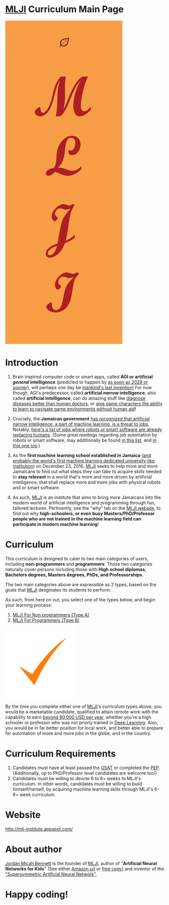 # [MLJI](http://mlj-institute.appspot.com/) Curriculum Main Page

![Alt Text](https://github.com/JordanMicahBennett/Machine-Learning-Jamaica-Institute_Curriculum_MainPage/blob/master/data/email_marketing_style_01.png)


# Introduction
1. Brain inspired computer code or smart apps, called **AGI or artificial _general_ intelligence** (predicted to happen by [as soon as 2029 or sooner](http://www.businessinsider.com/ray-kurzweil-thinks-well-have-human-level-ai-by-2029-2014-12)), will perhaps one day be [mankind's last invention!](https://www.youtube.com/watch?v=9snY7lhJA4c) For now though, AGI's predecessor, called **artificial _narrow_ intelligence**, also called **artificial intelligence**, can do amazing stuff like [diagnose diseases better than human doctors](https://futurism.com/ai-diagnose-heart-disease-lung-cancer-more-accurately-doctors/), or [give game characters the ability to learn to navigate game environments without human aid](https://www.youtube.com/watch?v=qv6UVOQ0F44)! 

2. Crucially, the **Jamaican government** [has recognized that artificial narrow intelligence, a part of machine learning, is a threat to jobs](http://jamaica-gleaner.com/article/news/20180418/beware-artificial-intelligence-wheatley-warns-bpo-sector). Notably, [here's a list of jobs where robots or smart software are already replacing humans](https://www.msn.com/en-us/news/money/21-jobs-where-robots-are-already-replacing-humans/ss-BBv6yiU#image=13). (Some great readings regarding job automation by robots or smart software, may additionally be found [in this list](https://disruptionhub.com/10-jobs-robots-replacing-humans/), and [in this one too](http://home.bt.com/tech-gadgets/future-tech/9-jobs-overtaken-by-robots-11364003046052).)

3. As the **first machine learning school established in Jamaica** ([and probably the world's first machine learning dedicated university-like institution](https://medium.com/@jordanmicahbennett/worlds-1st-university-like-artificial-intelligence-initiative-launched-somewhat-in-jamaica-d0deb56a4495)) on December 23, 2016, [MLJI](http://mlj-institute.appspot.com/) seeks to help more and more Jamaicans to find out what steps they can take to acquire skills needed to **stay relevant** in a world that's more and more driven by artificial intelligence, that shall replace more and more jobs with physical robots and or smart software. 

4. As such, [MLJI](http://mlj-institute.appspot.com/) is an institute that aims to bring more Jamaicans into the modern world of artificial intelligence and programming through fun, tailored lectures. Pertinently, see the "why" tab on the [MLJI website](http://mlj-institute.appspot.com/), to find out why **high-schoolers, or even busy Masters/PhD/Professor people who are not trained in the machine learning field can participate in modern machine learning**!


# Curriculum
This curriculum is designed to cater to two main categories of users, including **non-programmers** and **programmers**. Those two categories naturally cover persons including those with **High school diplomas, Bachelors degrees, Masters degrees, PhDs, and Professorships**.

The two main categories above are expressible as 2 types, based on the goals that [MLJI](http://mlj-institute.appspot.com/) desginates its students to perform.

As such, from here on out, you select one of the types below, and begin your learning process:

1. [MLJI For Non programmers (Type A)](https://github.com/JordanMicahBennett/Machine-Learning-Jamaica-Institute_Curriculum-Type-A_Non-Programmers)
2. [MLJI For Programmers (Type B)](https://github.com/JordanMicahBennett/Machine-Learning-Jamaica-Institute_Curriculum_MainProgrammerPage)

![Alt Text](https://github.com/JordanMicahBennett/Machine-Learning-Jamaica-Institute_Curriculum_MainPage/blob/master/data/tick.png)

By the time you complete either one of [MLJI](http://mlj-institute.appspot.com/)'s curriculum types above, you would be a marketable candidate, qualified to attain remote work with the capability to earn [beyond 80,000 USD per year](https://www.ziprecruiter.com/s/Remote-Data-Scientist-Salary), whether you're a high schooler or professor who was not priorly trained in [Deep Learning](https://en.wikipedia.org/wiki/Deep_learning). Also, you would be in far better position for local work, and better able to prepare for automation of more and more jobs in the globe, and in the country.


# Curriculum Requirements
1. Candidates must have at least passed the [GSAT](https://en.wikipedia.org/wiki/Grade_Six_Achievement_Test) or completed the [PEP](http://www.moe.gov.jm/primary-exit-profile-pep). (Additionally, up to PhD/Professor level candidates are welcome too!)
2. Candidates must be willing to devote 6 to 8+ weeks to MLJI's curriculum. In other words, candidates must be willing to build himself/herself, by acquiring machine learning skills through MLJI's 6-8+ week curriculum.


# Website
http://mlj-institute.appspot.com/

# About author
[Jordan Micah Bennett](https://www.linkedin.com/in/programminggodjordan/) is the founder of [MLJI](http://mlj-institute.appspot.com/), author of "**Artificial Neural Networks for Kids**" (See either [Amazon url](https://www.amazon.com/dp/B077FX57ZZ) or [free copy](https://www.researchgate.net/publication/321162382_Artificial_Neural_Nets_For_Kids)) and inventor of the ["Supersymmetric Artificial Neural Network"](https://github.com/JordanMicahBennett/Supersymmetric-artificial-neural-network). 

# Happy coding!



